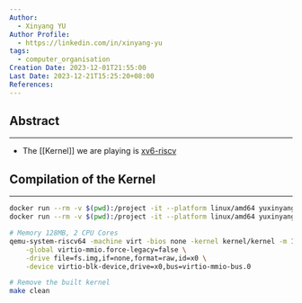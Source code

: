 ```yaml
---
Author:
  - Xinyang YU
Author Profile:
  - https://linkedin.com/in/xinyang-yu
tags:
  - computer_organisation
Creation Date: 2023-12-01T21:55:00
Last Date: 2023-12-21T15:25:20+08:00
References: 
---
```

## Abstract
---
- The [[Kernel]] we are playing is [xv6-riscv](https://github.com/mit-pdos/xv6-riscv)


## Compilation of the Kernel
---
```bash /-m 128M/ /-smp 2/
docker run --rm -v $(pwd):/project -it --platform linux/amd64 yuxinyang/rv-tool-chain:latest make
docker run --rm -v $(pwd):/project -it --platform linux/amd64 yuxinyang/rv-tool-chain:latest make fs.img

# Memory 128MB, 2 CPU Cores 
qemu-system-riscv64 -machine virt -bios none -kernel kernel/kernel -m 128M -smp 2 -nographic \
	-global virtio-mmio.force-legacy=false \
	-drive file=fs.img,if=none,format=raw,id=x0 \
	-device virtio-blk-device,drive=x0,bus=virtio-mmio-bus.0

# Remove the built kernel
make clean
```